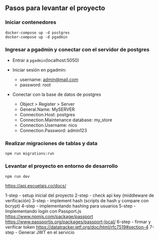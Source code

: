 ## Pasos para levantar el proyecto

### Iniciar contenedores
    docker-compose up -d postgres
    docker-compose up -d pgadmin

### Ingresar a pgadmin y conectar con el servidor de postgres
- Entrar a `pgadmin`(localhost:5050) 
- Iniciar sesión en pgadmin:
    - username: admin@mail.com
    - password: root

- Conectar con la base de datos de postgres

  - Object > Register > Server
  - General.Name: MySERVER
  - Connection.Host: postgres
  - Connection.Maintenance database: my_store
  - Connection.Username: nico
  - Connection.Password: admin123

### Realizar migraciones de tablas y data
    npm run migrations:run

### Levantar el proyecto en entorno de desarrollo
    npm run dev


https://api.escuelajs.co/docs/

1-step - setup inicial del proyecto
2-step - check api key (middleware de verificación)
3-step - implement hash (scripts de hash y compare con bcrypt)
4-step - implementando hashing para usuarios
5-step - Implementando login con Passport.js
  https://www.npmjs.com/package/passport
  https://www.passportjs.org/packages/passport-local/
6-step - firmar y verificar token
  https://datatracker.ietf.org/doc/html/rfc7519#section-4
7-step - Generar JWT en el servicio
